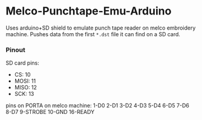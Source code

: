 Melco-Punchtape-Emu-Arduino
===========================

Uses arduino+SD shield to emulate punch tape reader on melco embroidery machine. 
Pushes data from the first `*.dst` file it can find on a SD card.

### Pinout

SD card pins:

* CS: 10
* MOSI: 11
* MISO: 12
* SCK: 13

pins on PORTA on melco machine:
1-D0
2-D1
3-D2
4-D3
5-D4
6-D5
7-D6
8-D7
9-STROBE
10-GND
16-READY
